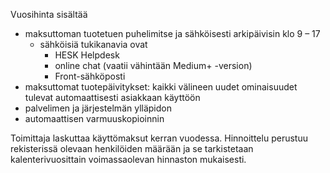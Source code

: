 Vuosihinta sisältää 

 * maksuttoman tuotetuen puhelimitse ja sähköisesti arkipäivisin klo 9 – 17
   * sähköisiä tukikanavia ovat
     * HESK Helpdesk
     * online chat (vaatii vähintään Medium+ -version)
     * Front-sähköposti
 * maksuttomat tuotepäivitykset: kaikki välineen uudet ominaisuudet tulevat automaattisesti asiakkaan käyttöön
 * palvelimen ja järjestelmän ylläpidon
 * automaattisen varmuuskopioinnin

Toimittaja laskuttaa käyttömaksut kerran vuodessa. Hinnoittelu perustuu rekisterissä olevaan henkilöiden määrään ja se tarkistetaan kalenterivuosittain voimassaolevan hinnaston mukaisesti.
